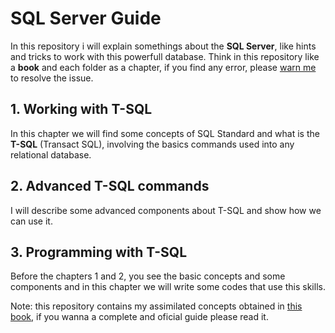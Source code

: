 # SQL Server Guide

In this repository i will explain somethings about the **SQL Server**, like hints and tricks to work with this powerfull database. Think in this repository like a **book** and each folder as a chapter, if you find any error, please [warn me](mailto:adrian.hideki.br@gmail.com) to resolve the issue.

## 1. Working with T-SQL
  In this chapter we will find some concepts of SQL Standard and what is the **T-SQL** (Transact SQL), involving the basics commands used into any relational database. 

## 2. Advanced T-SQL commands
  I will describe some advanced components about T-SQL and show how we can use it.

## 3. Programming with T-SQL
  Before the chapters 1 and 2, you see the basic concepts and some components and in this chapter we will write some codes that use this skills.

Note: this repository contains my assimilated concepts obtained in [this book](https://www.microsoftpressstore.com/store/mcsa-sql-server-2016-database-development-exam-ref-9781509303656), if you wanna a complete and oficial guide please read it.